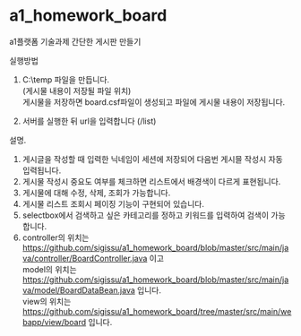# a1_homework_board
a1플랫폼 기술과제
간단한 게시판 만들기

실행방법  
1. C:\temp 파일을 만듭니다.  
      (게시물 내용이 저장될 파일 위치)  
      게시물을 저장하면 board.csf파일이 생성되고 파일에 게시물 내용이 저장됩니다.
  
2. 서버를 실행한 뒤 url을 입력합니다 (/list)  



설명.  
 1. 게시글을 작성할 때 입력한 닉네임이 세션에 저장되어 다음번 게시믈 작성시 자동 입력됩니다.  
 2. 게시물 작성시 중요도 여부를 체크하면 리스트에서 배경색이 다르게 표현됩니다.  
 3. 게시물에 대해 수정, 삭제, 조회가 가능합니다.  
 4. 게시물 리스트 조회시 페이징 기능이 구현되어 있습니다.  
 5. selectbox에서 검색하고 싶은 카테고리를 정하고 키워드를 입력하여 검색이 가능합니다.  
 6. controller의 위치는   https://github.com/sigissu/a1_homework_board/blob/master/src/main/java/controller/BoardController.java 이고    
    model의 위치는   https://github.com/sigissu/a1_homework_board/blob/master/src/main/java/model/BoardDataBean.java 입니다.  
    view의 위치는   https://github.com/sigissu/a1_homework_board/tree/master/src/main/webapp/view/board 입니다.  
    
